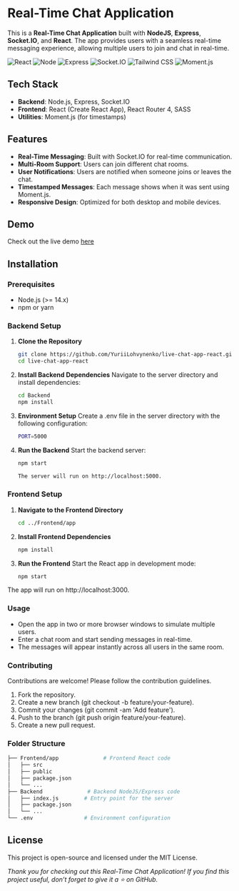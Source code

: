 # Real-Time Chat Application

This is a **Real-Time Chat Application** built with **NodeJS**, **Express**, **Socket.IO**, and **React**. The app provides users with a seamless real-time messaging experience, allowing multiple users to join and chat in real-time.

![React](https://img.shields.io/badge/React-09D3AC?style=for-the-badge&logo=createreactapp&logoColor=white)
![Node](https://img.shields.io/badge/Node.js-339933?style=for-the-badge&logo=Node.js&logoColor=white)
![Express](https://img.shields.io/badge/Expressjs-000000?style=for-the-badge&logo=Express&logoColor=white)
![Socket.IO](https://img.shields.io/badge/Socket.IO-010101?style=for-the-badge&logo=socket.io&logoColor=white)
![Tailwind CSS](https://img.shields.io/badge/Tailwind_CSS-38B2AC?style=for-the-badge&logo=tailwind-css&logoColor=white)
![Moment.js](https://img.shields.io/badge/Moment.js-000000?style=for-the-badge&logo=moment.js&logoColor=white)


## Tech Stack

- **Backend**: Node.js, Express, Socket.IO
- **Frontend**: React (Create React App), React Router 4, SASS
- **Utilities**: Moment.js (for timestamps)

## Features

- **Real-Time Messaging**: Built with Socket.IO for real-time communication.
- **Multi-Room Support**: Users can join different chat rooms.
- **User Notifications**: Users are notified when someone joins or leaves the chat.
- **Timestamped Messages**: Each message shows when it was sent using Moment.js.
- **Responsive Design**: Optimized for both desktop and mobile devices.

## Demo

Check out the live demo [here](#) 

## Installation

### Prerequisites

- Node.js (>= 14.x)
- npm or yarn

### Backend Setup

1. **Clone the Repository**
   ```bash
   git clone https://github.com/YuriiLohvynenko/live-chat-app-react.git
   cd live-chat-app-react


2. **Install Backend Dependencies** Navigate to the server directory and install dependencies:
   ```bash
   cd Backend
   npm install

3. **Environment Setup** Create a .env file in the server directory with the following configuration:
   ```bash
   PORT=5000

4. **Run the Backend** Start the backend server:
   ```bash
   npm start

   The server will run on http://localhost:5000.

### Frontend Setup

1. **Navigate to the Frontend Directory**
   ```bash
   cd ../Frontend/app

2. **Install Frontend Dependencies**
   ```bash
   npm install

3. **Run the Frontend** Start the React app in development mode:
   ```bash
   npm start

The app will run on http://localhost:3000.

### Usage

- Open the app in two or more browser windows to simulate multiple users.
- Enter a chat room and start sending messages in real-time.
- The messages will appear instantly across all users in the same room.

### Contributing
Contributions are welcome! Please follow the contribution guidelines.
   1. Fork the repository.
   2. Create a new branch (git checkout -b feature/your-feature).
   3. Commit your changes (git commit -am 'Add feature').
   4. Push to the branch (git push origin feature/your-feature).
   5. Create a new pull request.

### Folder Structure
   ```bash
   ├── Frontend/app              # Frontend React code
│   ├── src
│   ├── public
│   ├── package.json
│   └── ...
├── Backend              # Backend NodeJS/Express code
│   ├── index.js        # Entry point for the server
│   ├── package.json
│   └── ...
└── .env                # Environment configuration
   ```

## License
This project is open-source and licensed under the MIT License.

*Thank you for checking out this Real-Time Chat Application! If you find this project useful, don’t forget to give it a ⭐ on GitHub.*




